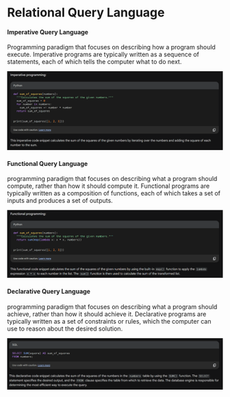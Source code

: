 # Relational Query Language

#### Imperative Query Language
Programming paradigm that focuses on describing how a program should execute. Imperative programs are typically written as a sequence of statements, each of which tells the computer what to do next.


![](../../Attatchments/relational-query-language-20230924-3.png)


#### Functional Query Language 
programming paradigm that focuses on describing what a program should compute, rather than how it should compute it. Functional programs are typically written as a composition of functions, each of which takes a set of inputs and produces a set of outputs.

![](../../Attatchments/relational-query-language-20230924-4.png)


#### Declarative Query Language
programming paradigm that focuses on describing what a program should achieve, rather than how it should achieve it. Declarative programs are typically written as a set of constraints or rules, which the computer can use to reason about the desired solution.

![](../../Attatchments/relational-query-language-20230924-5.png)